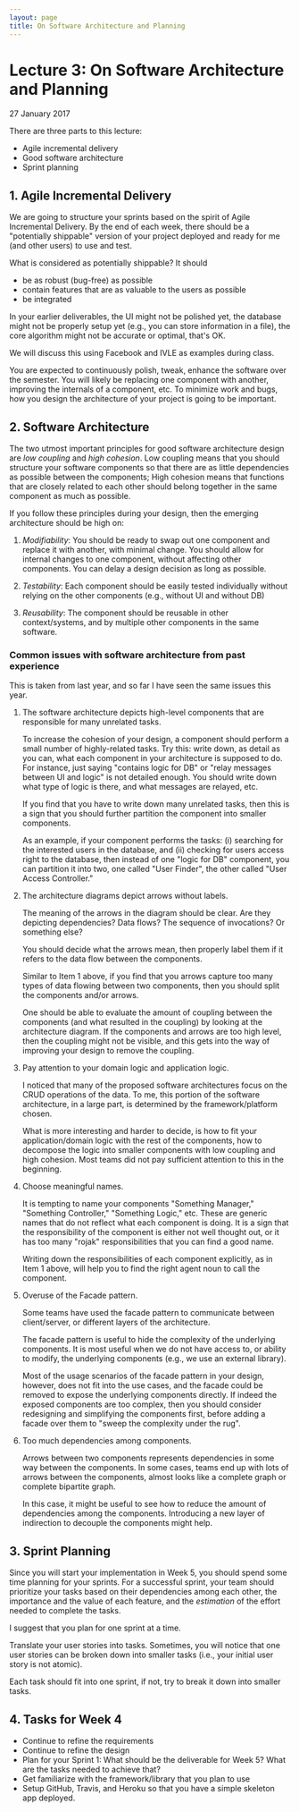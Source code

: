 ```yaml
---
layout: page
title: On Software Architecture and Planning
---
```


# Lecture 3: On Software Architecture and Planning
27 January 2017

There are three parts to this lecture:

* Agile incremental delivery
* Good software architecture
* Sprint planning

## 1. Agile Incremental Delivery

We are going to structure your sprints based on the spirit of Agile Incremental Delivery.  By the end of each week, there should be a "potentially shippable" version of your project deployed and ready for me (and other users) to use and test.

What is considered as potentially shippable?  It should

- be as robust (bug-free) as possible
- contain features that are as valuable to the users as possible
- be integrated

In your earlier deliverables, the UI might not be polished yet,
the database might not be properly setup yet (e.g., you can store information in a file),  the core algorithm might not be accurate or optimal, that's OK.

We will discuss this using Facebook and IVLE as examples during class.  

You are expected to continuously polish, tweak, enhance the software over the semester.  You will likely be replacing one component with another, improving the internals of a component, etc.  To minimize work and bugs, how you design the architecture of your project is going to be important.

## 2. Software Architecture

The two utmost important principles for good software architecture design are _low coupling_ and _high cohesion_.  Low coupling means that you should structure your software components so that there are as little dependencies as possible between the components; High cohesion means that functions that are closely related to each other should belong together in the same component as much as
possible.

If you follow these principles during your design, then the emerging
architecture should be high on:

1. *Modifiability*: You should be ready to swap out one component and
replace it with another, with minimal change.  You should allow for internal changes to one component, without affecting other components.  You can delay a design decision as long as possible.

2. *Testability*: Each component should be easily tested individually without relying on the other components (e.g., without UI and without DB)

3. *Reusability*: The component should be reusable in other context/systems, and by multiple other components in the same software.

### Common issues with software architecture from past experience

This is taken from last year, and so far I have seen the same issues this year.

1. The software architecture depicts high-level components that are responsible for many unrelated tasks.

    To increase the cohesion of your design, a component should perform a small number of highly-related tasks. Try this: write down, as detail as you can, what each component in your architecture is supposed to do. For instance, just saying "contains logic for DB" or "relay messages between UI and logic" is not detailed enough. You should write down what type of logic is there, and what messages are relayed, etc.

    If you find that you have to write down many unrelated tasks, then this is a sign that you should further partition the component into smaller components.

    As an example, if your component performs the tasks: (i) searching for the interested users in the database, and (ii) checking for users access right to the database, then instead of one "logic for DB" component, you can partition it into two, one called "User Finder", the other called "User Access Controller."

2. The architecture diagrams depict arrows without labels.

    The meaning of the arrows in the diagram should be clear. Are they depicting dependencies? Data flows? The sequence of invocations? Or something else?

    You should decide what the arrows mean, then properly label them if it refers to the data flow between the components.

    Similar to Item 1 above, if you find that you arrows capture too many types of data flowing between two components, then you should split the components and/or arrows.

    One should be able to evaluate the amount of coupling between the components (and what resulted in the coupling) by looking at the architecture diagram. If the components and arrows are too high level, then the coupling might not be visible, and this gets into the way of improving your design to remove the coupling.

3. Pay attention to your domain logic and application logic.

    I noticed that many of the proposed software architectures focus on the CRUD operations of the data. To me, this portion of the software architecture, in a large part, is determined by the framework/platform chosen.

    What is more interesting and harder to decide, is how to fit your
application/domain logic with the rest of the components, how to decompose the logic into smaller components with low coupling and high cohesion. Most teams did not pay sufficient attention to this in the beginning.

4. Choose meaningful names.

    It is tempting to name your components "Something Manager," "Something Controller," "Something Logic," etc. These are generic names that do not reflect what each component is doing. It is a sign that the responsibility of the component is either not well thought out, or it has too many "rojak" responsibilities that you can find a good name.

    Writing down the responsibilities of each component explicitly, as in Item 1 above, will help you to find the right agent noun to call the component.

5. Overuse of the Facade pattern.

    Some teams have used the facade pattern to communicate between client/server, or different layers of the architecture.

    The facade pattern is useful to hide the complexity of the underlying
components. It is most useful when we do not have access to, or ability to modify, the underlying components (e.g., we use an external library).

    Most of the usage scenarios of the facade pattern in your design, however, does not fit into the use cases, and the facade could be removed to expose the underlying components directly. If indeed the exposed components are too complex, then you should consider redesigning and simplifying the components first, before adding a facade over them to "sweep the complexity under the rug".
    
6. Too much dependencies among components.

    Arrows between two components represents dependencies in some way between the components.  In some cases, teams end up with lots of arrows between the components, almost looks like a complete graph or complete bipartite graph.  
    
    In this case, it might be useful to see how to reduce the amount of dependencies among the components.  Introducing a new layer of indirection to decouple the components might help.

## 3. Sprint Planning

Since you will start your implementation in Week 5, you should spend some time planning for your sprints.  For a successful sprint, your team should prioritize your tasks based on their dependencies among each other, the importance and the value of each feature, and the _estimation_ of the effort needed to complete the
tasks.

I suggest that you plan for one sprint at a time.

Translate your user stories into tasks.  Sometimes, you will notice that one user stories can be broken down into smaller tasks (i.e., your initial
user story is not atomic).  

Each task should fit into one sprint, if not, try to break it down into smaller tasks.

## 4. Tasks for Week 4

* Continue to refine the requirements
* Continue to refine the design
* Plan for your Sprint 1: What should be the deliverable for Week 5?  What are the tasks needed to achieve that?
* Get familiarize with the framework/library that you plan to use
* Setup GitHub, Travis, and Heroku so that you have a simple skeleton app deployed.
